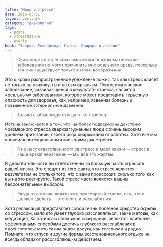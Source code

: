 ```yaml
---
title: "Мифы о стрессе"
date: 2016-05-31
layout: post.njk
category: "физиология"
tags:
  - posts
  - stressNature
  - everly
book: "Эверли. Розенфельд. Стресс. Природа и лечение"
---
```


> Связанные со стрессом симптомы и психосоматические заболевания не могут причинить мне реального вреда, поскольку все они существуют только в моем воображении.

Это широко распространенное убеждение ложно, так как стресс влияет не только на психику, но и на сам организм. Психосоматическое заболевание, развивающееся в результате стресса, является «реальным» заболеванием, которое может представить серьезную опасность для здоровья, как, например, язвенная болезнь и повышенное артериальное давление.

> Только слабые люди страдают от стресса.

Истина заключается в том, что наиболее подвержены действию чрезмерного стресса сверхзагруженные люди с очень высоким уровнем притязаний, своего рода «наркоманы от работы». Хотя все мы являемся потенциальными мишенями для стресса.

> Я не несу ответственности за стресс в моей жизни — стресс в наше время неизбежен — мы все eго жертвы.

В действительности вы ответственны за большую часть стрессов вашей жизни. Это следует из того факта, что стресс является результатом не столько того, что с вами происходит, сколько того, как вы на это реагируете. Такой стресс часто является вашим бессознательным выбором.

> Когда я начинаю испытывать чрезмерный стресс, все, что я должен сделать — это сесть и расслабиться.

Хотя релаксация представляет собой очень полезное средство борьбы со стрессом, мало кто умеет глубоко расслабляться. Такие методы, как медитация, Хатха-йога и спокойное созерцание, являются наиболее эффективными способами достичь глубокого расслабления в противоположность таким видам досуга, как телевизор и радио. Помните, что отпуск и другие формы восстановительного отдыха не всегда обладают расслабляющим действием.
